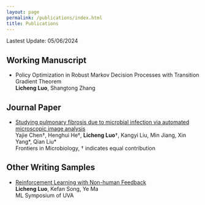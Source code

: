 ```yaml
---
layout: page
permalink: /publications/index.html
title: Publications
---
```


Lastest Update: 05/06/2024&nbsp; 

## Working Manuscript 

- Policy Optimization in Robust Markov Decision Processes with Transition Gradient Theorem
<br>**Licheng Luo**, Shangtong Zhang<br>

## Journal Paper

- [Studying pulmonary fibrosis due to microbial infection via automated microscopic image analysis](https://www.frontiersin.org/journals/microbiology/articles/10.3389/fmicb.2023.1176339/full)<br>Yajie Chen†, Henghui He†, **Licheng Luo**†, Kangyi Liu, Min Jiang, Xin Yang*, Qian Liu*<br>Frontiers in Microbiology, † indicates equal contribution<br>

## Other Writing Samples

- [Reinforcement Learning with Non-human Feedback](https://plen1lune.github.io/file/RL_Resume/RLHF.pdf)<br>**Licheng Luo**, Kefan Song, Ye Ma<br> ML Symposium of UVA
